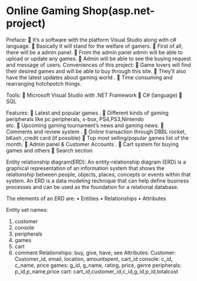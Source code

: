 # Online Gaming Shop(asp.net-project)

Preface:
	It’s a software with the platform Visual Studio along with c# language.
	Basically It will stand for the welfare of gamers.
	First of all, there will be a admin panel.
	From the admin panel admin will be able to upload or update any games.
	Admin will be able to see the buying request and message of users.
Conveniences of this project:
	 Game lovers will find their desired games and will be able to buy through this site.
	They’ll also have the latest updates about gaming world .
	Time consuming and rearranging hotchpotch things.

Tools:
	Microsoft Visual Studio with .NET Framework
	C# (language)
	SQL

Features:
	Latest and popular games .
	Different kinds of gaming peripherals like  pc peripherals, x-box, PS4,PS3,Nintendo  
      etc.
	Upcoming gaming tournament’s news and gaming news.
	Comments and review system .
	Online  transaction through DBBL rocket, bKash ,credit card (if possible)
	Top most selling/popular games list of the month.
	Admin panel & Customer Accounts .
	Cart system for buying games and others
	Search section 





Entity relationship diagram(ERD):
An entity-relationship diagram (ERD) is a graphical representation of an information system that shows the relationship between people, objects, places, concepts or events within that system. An ERD is a data modeling technique that can help define business processes and can be used as the foundation for a relational database. 


The elements of an ERD are:
•	Entities
•	Relationships
•	Attributes

Entity set names:
1.	customer 
2.	console
3.	peripherals
4.	games
5.	cart
6.	comment
Relationships:
buy, give, have, see
Attributes:
Customer: Customer_id, email, location, amountspent, cart_id
console: c_id, c_name, price
games: g_id, g_name, rating, price, genre
peripherals: p_id,p_name,price
cart: 
cart_id,customer_id,c_id,g_id,p_id,totalcost
